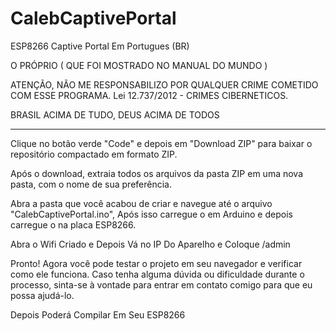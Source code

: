 # CalebCaptivePortal
ESP8266 Captive Portal Em Portugues (BR)


O PRÓPRIO ( QUE FOI MOSTRADO NO MANUAL DO MUNDO )

ATENÇÃO, NÃO ME RESPONSABILIZO POR QUALQUER CRIME COMETIDO COM ESSE PROGRAMA. Lei 12.737/2012 - CRIMES CIBERNETICOS.

BRASIL ACIMA DE TUDO, DEUS ACIMA DE TODOS 

-------------------------------------------------------------------------------------------------------------------------------------------------------------------------------------------
Clique no botão verde "Code" e depois em "Download ZIP" para baixar o repositório compactado em formato ZIP.

Após o download, extraia todos os arquivos da pasta ZIP em uma nova pasta, com o nome de sua preferência.

Abra a pasta que você acabou de criar e navegue até o arquivo "CalebCaptivePortal.ino", Após isso carregue o em Arduino e depois carregue o na placa ESP8266.

Abra o Wifi Criado e Depois Vá no IP Do Aparelho e Coloque /admin

Pronto! Agora você pode testar o projeto em seu navegador e verificar como ele funciona. Caso tenha alguma dúvida ou dificuldade durante o processo, sinta-se à vontade para entrar em contato comigo para que eu possa ajudá-lo.

Depois Poderá Compilar Em Seu ESP8266

